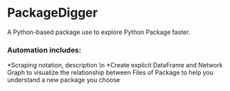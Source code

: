 # PackageDigger
A Python-based package use to explore Python Package faster. 
### Automation includes:
*Scraping notation, description \n
*Create explicit DataFrame and Network Graph to visualize the relationship between Files of Package to help you understand a new package you choose
